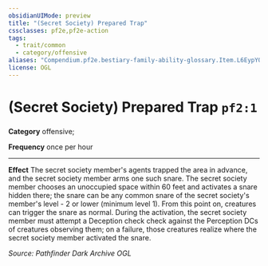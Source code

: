 ```yaml
---
obsidianUIMode: preview
title: "(Secret Society) Prepared Trap"
cssclasses: pf2e,pf2e-action
tags:
  - trait/common
  - category/offensive
aliases: "Compendium.pf2e.bestiary-family-ability-glossary.Item.L6EypYQTdK4XPldM"
license: OGL
---
```

# (Secret Society) Prepared Trap `pf2:1`

### 

**Category** offensive; 




**Frequency** once per hour

* * *

**Effect** The secret society member's agents trapped the area in advance, and the secret society member arms one such snare. The secret society member chooses an unoccupied space within 60 feet and activates a snare hidden there; the snare can be any common snare of the secret society's member's level - 2 or lower (minimum level 1). From this point on, creatures can trigger the snare as normal. During the activation, the secret society member must attempt a Deception check check against the Perception DCs of creatures observing them; on a failure, those creatures realize where the secret society member activated the snare.

*Source: Pathfinder Dark Archive*
*OGL*